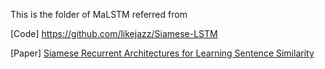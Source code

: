 This is the folder of MaLSTM referred from 

[Code] https://github.com/likejazz/Siamese-LSTM

[Paper] [Siamese Recurrent Architectures for Learning Sentence Similarity](https://ojs.aaai.org/index.php/AAAI/article/view/10350)

